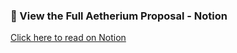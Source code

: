 ### 📘 View the Full Aetherium Proposal - Notion

[Click here to read on Notion](https://coherent-dugout-3c4.notion.site/Feature-Platform-Proposal-Aetherium-The-Living-World-Engine-1ff7279ab99a80928648eab3b21c0c9f)
